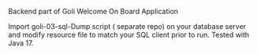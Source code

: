 Backend part of Goli Welcome On Board Application 

Import goli-03-sql-Dump script ( separate repo) on your database server and modify resource file to match your SQL client prior to run.
Tested with Java 17.

